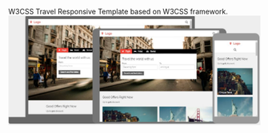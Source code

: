 W3CSS Travel Responsive Template based on  W3CSS framework.
![screenshot](images/w3css-travel-screenshot.jpg)
